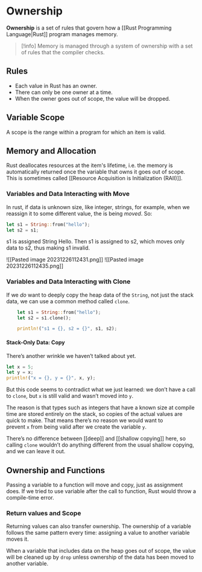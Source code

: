 # Ownership
**Ownership** is a set of rules that govern how a [[Rust Programming Language|Rust]] program manages memory.

> [!info]
> Memory is managed through a system of ownership with a set of rules that the compiler checks.

## Rules
- Each value in Rust has an owner.
- There can only be one owner at a time.
- When the owner goes out of scope, the value will be dropped.

## Variable Scope
A scope is the range within a program for which an item is valid.

## Memory and Allocation
Rust deallocates resources at the item's lifetime, i.e. the memory is automatically returned once the variable that owns it goes out of scope. This is sometimes called [[Resource Acquisition is Initialization (RAII)]].

### Variables and Data Interacting with Move
In rust, if data is unknown size, like integer, strings, for example, when we reassign it to some different value, the is being *moved*. So:
```Rust
let s1 = String::from("hello");
let s2 = s1;
```
s1 is assigned String Hello. Then s1 is assigned to s2, which moves only data to s2, thus making s1 invalid.

![[Pasted image 20231226112431.png]]
![[Pasted image 20231226112435.png]]

### Variables and Data Interacting with Clone
If we _do_ want to deeply copy the heap data of the `String`, not just the stack data, we can use a common method called `clone`.
```Rust
    let s1 = String::from("hello");
    let s2 = s1.clone();

    println!("s1 = {}, s2 = {}", s1, s2);
```
#### Stack-Only Data: Copy
There’s another wrinkle we haven’t talked about yet. 

```Rust
let x = 5;
let y = x;
println!("x = {}, y = {}", x, y);
```

But this code seems to contradict what we just learned: we don’t have a call to `clone`, but `x` is still valid and wasn’t moved into `y`.

The reason is that types such as integers that have a known size at compile time are stored entirely on the stack, so copies of the actual values are quick to make. That means there’s no reason we would want to prevent `x` from being valid after we create the variable `y`.

There’s no difference between [[deep]] and [[shallow copying]] here, so calling `clone` wouldn’t do anything different from the usual shallow copying, and we can leave it out.

## Ownership and Functions
Passing a variable to a function will move and copy, just as assignment does. If we tried to use variable after the call to function, Rust would throw a compile-time error.

### Return values and Scope
Returning values can also transfer ownership. The ownership of a variable follows the same pattern every time: assigning a value to another variable moves it.

When a variable that includes data on the heap goes out of scope, the value will be cleaned up by `drop` unless ownership of the data has been moved to another variable.

